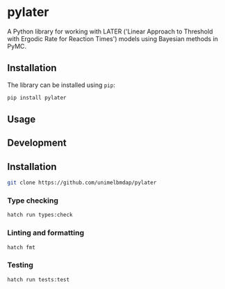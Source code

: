 
# pylater

A Python library for working with LATER ('Linear Approach to Threshold with Ergodic Rate for Reaction Times') models using Bayesian methods in PyMC.


## Installation

The library can be installed using `pip`:

```bash
pip install pylater
```

## Usage

## Development

## Installation

```bash
git clone https://github.com/unimelbmdap/pylater
```

### Type checking

```bash
hatch run types:check
```

### Linting and formatting

```bash
hatch fmt
```

### Testing

```bash
hatch run tests:test
```

